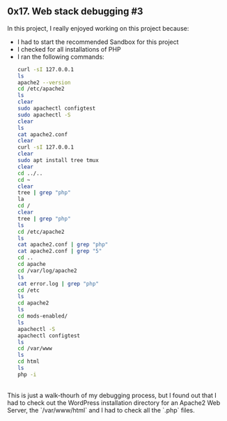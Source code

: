 ## 0x17. Web stack debugging #3

In this project, I really enjoyed working on this project because:
- I had to start the recommended Sandbox for this project
- I checked for all installations of PHP
- I ran the following commands:
	```bash
	curl -sI 127.0.0.1
	ls
	apache2 --version
	cd /etc/apache2
	ls
	clear
	sudo apachectl configtest
	sudo apachectl -S
	clear
	ls
	cat apache2.conf 
	clear
	curl -sI 127.0.0.1
	clear
	sudo apt install tree tmux
	clear
	cd ../..
	cd ~
	clear
	tree | grep "php"
	la
	cd /
	clear
	tree | grep "php"
	ls
	cd /etc/apache2
	ls
	cat apache2.conf | grep "php"
	cat apache2.conf | grep "5"
	cd ..
	cd apache
	cd /var/log/apache2
 	ls
	cat error.log | grep "php"
	cd /etc
 	ls
	cd apache2
	ls
	cd mods-enabled/
	ls
	apachectl -S
	apachectl configtest
	ls
	cd /var/www
	ls
	cd html
	ls
	php -i
	```
<br>
This is just a walk-thourh of my debugging process, but I found out that I had to check out the WordPress installation directory for an Apache2 Web Server, the `/var/www/html` and I had to check all the `.php` files.
